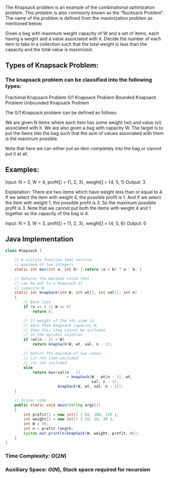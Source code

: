 The Knapsack problem is an example of the combinational optimization problem. This problem is also commonly known as the “Rucksack Problem“. The name of the problem is defined from the maximization problem as mentioned below:

Given a bag with maximum weight capacity of W and a set of items, each having a weight and a value associated with it. Decide the number of each item to take in a collection such that the total weight is less than the capacity and the total value is maximized.

## Types of Knapsack Problem:

### The knapsack problem can be classified into the following types:

Fractional Knapsack Problem
0/1 Knapsack Problem
Bounded Knapsack Problem
Unbounded Knapsack Problem

The 0/1 Knapsack problem can be defined as follows:

We are given N items where each item has some weight (wi) and value (vi) associated with it. We are also given a bag with capacity W. The target is to put the items into the bag such that the sum of values associated with them is the maximum possible.

Note that here we can either put an item completely into the bag or cannot put it at all.

## Examples:

Input: N = 3, W = 4, profit[] = {1, 2, 3}, weight[] = {4, 5, 1}
Output: 3

Explanation: There are two items which have weight less than or equal to 4. If we select the item with weight 4, the possible profit is 1. And if we select the item with weight 1, the possible profit is 3. So the maximum possible profit is 3. Note that we cannot put both the items with weight 4 and 1 together as the capacity of the bag is 4.

Input: N = 3, W = 3, profit[] = {1, 2, 3}, weight[] = {4, 5, 6}
Output: 0

## Java Implementation

```java
class Knapsack {

    // A utility function that returns
    // maximum of two integers
    static int max(int a, int b) { return (a > b) ? a : b; }

    // Returns the maximum value that
    // can be put in a knapsack of
    // capacity W
    static int knapSack(int W, int wt[], int val[], int n)
    {
        // Base Case
        if (n == 0 || W == 0)
            return 0;

        // If weight of the nth item is
        // more than Knapsack capacity W,
        // then this item cannot be included
        // in the optimal solution
        if (wt[n - 1] > W)
            return knapSack(W, wt, val, n - 1);

        // Return the maximum of two cases:
        // (1) nth item included
        // (2) not included
        else
            return max(val[n - 1]
                           + knapSack(W - wt[n - 1], wt,
                                      val, n - 1),
                       knapSack(W, wt, val, n - 1));
    }

    // Driver code
    public static void main(String args[])
    {
        int profit[] = new int[] { 60, 100, 120 };
        int weight[] = new int[] { 10, 20, 30 };
        int W = 50;
        int n = profit.length;
        System.out.println(knapSack(W, weight, profit, n));
    }
}
```

### Time Complexity: $O(2N)$
### Auxiliary Space: $O(N)$, Stack space required for recursion
